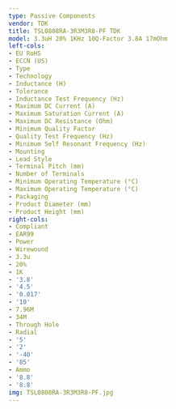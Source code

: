 ```yaml
---
type: Passive Components
vendor: TDK
title: TSL0808RA-3R3M3R8-PF TDK
model: 3.3uH 20% 1KHz 10Q-Factor 3.8A 17mOhm
left-cols:
- EU RoHS
- ECCN (US)
- Type
- Technology
- Inductance (H)
- Tolerance
- Inductance Test Frequency (Hz)
- Maximum DC Current (A)
- Maximum Saturation Current (A)
- Maximum DC Resistance (Ohm)
- Minimum Quality Factor
- Quality Test Frequency (Hz)
- Minimum Self Resonant Frequency (Hz)
- Mounting
- Lead Style
- Terminal Pitch (mm)
- Number of Terminals
- Minimum Operating Temperature (°C)
- Maximum Operating Temperature (°C)
- Packaging
- Product Diameter (mm)
- Product Height (mm)
right-cols:
- Compliant
- EAR99
- Power
- Wirewound
- 3.3u
- 20%
- 1K
- '3.8'
- '4.5'
- '0.017'
- '10'
- 7.96M
- 34M
- Through Hole
- Radial
- '5'
- '2'
- '-40'
- '85'
- Ammo
- '8.8'
- '8.8'
img: TSL0808RA-3R3M3R8-PF.jpg
---
```

